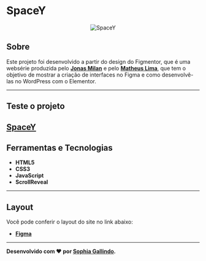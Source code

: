# SpaceY
<p align="center">
	<img src="https://user-images.githubusercontent.com/67246528/124368614-1516e280-dc39-11eb-90d4-63b89ca06518.png" alt="SpaceY" title="SpaceY">
</p>

## Sobre   
Este projeto foi desenvolvido a partir do design do Figmentor, que é uma websérie produzida pelo **[Jonas Milan](https://www.instagram.com/jonasmilancc/)** e pelo **[Matheus Lima](https://www.instagram.com/mathlimadesign/)**, que tem o objetivo de mostrar a criação de interfaces no Figma e como desenvolvê-las no WordPress com o Elementor.

---

## Teste o projeto  
[SpaceY](https://figmentor-spacey-sophia15.netlify.app/)
---

## Ferramentas e Tecnologias
- **HTML5**
- **CSS3**
- **JavaScript** 
- **ScrollReveal** 

---

## Layout
Você pode conferir o layout do site no link abaixo:
- **[Figma](https://www.figma.com/community/file/986447430009792279)**

---

**Desenvolvido com ❤ por [Sophia Gallindo](https://github.com/Sophia-15/).**
